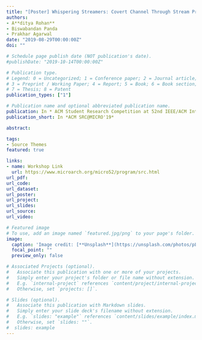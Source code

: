 ```yaml
---
title: "[Poster] Whispering Streamers: Covert Channel Through Stream Prefetchers"
authors:
- A**ditya Rohan**
- Biswabandan Panda
- Prakhar Agarwal
date: "2019-08-29T00:00:00Z"
doi: ""

# Schedule page publish date (NOT publication's date).
#publishDate: "2019-10-14T00:00:00Z"

# Publication type.
# Legend: 0 = Uncategorized; 1 = Conference paper; 2 = Journal article;
# 3 = Preprint / Working Paper; 4 = Report; 5 = Book; 6 = Book section;
# 7 = Thesis; 8 = Patent
publication_types: ["1"]

# Publication name and optional abbreviated publication name.
publication: In * ACM Student Research Competition at 52nd IEEE/ACM International Symposium on Microarchitecture, 2019*
publication_short: In *ACM SRC@MICRO'19*

abstract: 

tags:
- Source Themes
featured: true

links:
- name: Workshop Link
  url: https://www.microarch.org/micro52/program/src.html
url_pdf: 
url_code:
url_dataset:
url_poster:
url_project:
url_slides:
url_source:
url_video:

# Featured image
# To use, add an image named `featured.jpg/png` to your page's folder. 
image:
  caption: 'Image credit: [**Unsplash**](https://unsplash.com/photos/pLCdAaMFLTE)'
  focal_point: ""
  preview_only: false

# Associated Projects (optional).
#   Associate this publication with one or more of your projects.
#   Simply enter your project's folder or file name without extension.
#   E.g. `internal-project` references `content/project/internal-project/index.md`.
#   Otherwise, set `projects: []`.

# Slides (optional).
#   Associate this publication with Markdown slides.
#   Simply enter your slide deck's filename without extension.
#   E.g. `slides: "example"` references `content/slides/example/index.md`.
#   Otherwise, set `slides: ""`.
#  slides: example
---
```





